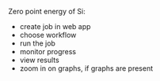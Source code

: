 <!-- TODO by MH -->

Zero point energy of Si:

- create job in web app
- choose workflow
- run the job
- monitor progress
- view results
- zoom in on graphs, if graphs are present

